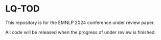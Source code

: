 # LQ-TOD

This repository is for the EMNLP 2024 conference under review paper.

All code will be released when the progress of under review is finished.
